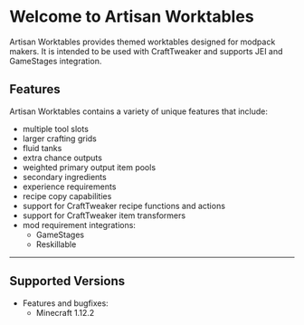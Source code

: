 # Welcome to Artisan Worktables

Artisan Worktables provides themed worktables designed for modpack makers. It is intended to be used with CraftTweaker and supports JEI and GameStages integration.

## Features

Artisan Worktables contains a variety of unique features that include:

  * multiple tool slots
  * larger crafting grids
  * fluid tanks
  * extra chance outputs
  * weighted primary output item pools
  * secondary ingredients
  * experience requirements
  * recipe copy capabilities
  * support for CraftTweaker recipe functions and actions
  * support for CraftTweaker item transformers
  * mod requirement integrations:
    * GameStages
    * Reskillable

---

## Supported Versions

  * Features and bugfixes:
    * Minecraft 1.12.2